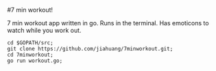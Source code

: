#7 min workout!

7 min workout app written in go. Runs in the terminal. Has emoticons to watch while you work out.

```
cd $GOPATH/src;
git clone https://github.com/jiahuang/7minworkout.git;
cd 7minworkout;
go run workout.go;
```
